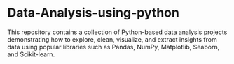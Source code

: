 # Data-Analysis-using-python
This repository contains a collection of Python-based data analysis projects demonstrating how to explore, clean, visualize, and extract insights from data using popular libraries such as Pandas, NumPy, Matplotlib, Seaborn, and Scikit-learn.
